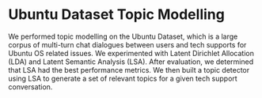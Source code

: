 # Ubuntu Dataset Topic Modelling

We performed topic modelling on the Ubuntu Dataset, which is a large corpus of multi-turn chat dialogues between users and tech supports for Ubuntu OS related issues. We experimented with Latent Dirichlet Allocation (LDA) and Latent Semantic Analysis (LSA). After evaluation, we determined that LSA had the best performance metrics. We then built a topic detector using LSA to generate a set of relevant topics for a given tech support conversation.
